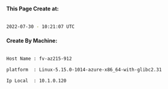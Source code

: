 
   
#### This Page Create at:

```bash

2022-07-30 - 10:21:07 UTC

```

#### Create By Machine:

```bash

Host Name : fv-az215-912

platform  : Linux-5.15.0-1014-azure-x86_64-with-glibc2.31

Ip Local  : 10.1.0.120

```


